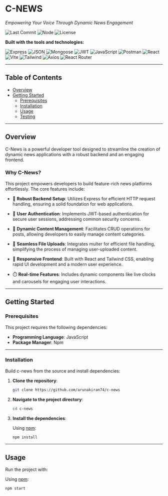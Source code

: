 # C-NEWS

*Empowering Your Voice Through Dynamic News Engagement*

![Last Commit](https://img.shields.io/github/last-commit/mrumairkhan74/c-news)
![Node](https://img.shields.io/badge/node-%3E%3D17.0.0-brightgreen)
![License](https://img.shields.io/github/license/mrumairkhan74/c-news)

**Built with the tools and technologies:**

![Express](https://img.shields.io/badge/Express-black?logo=express&style=for-the-badge)
![JSON](https://img.shields.io/badge/JSON-red?logo=json&style=for-the-badge)
![Mongoose](https://img.shields.io/badge/Mongoose-red?logo=mongoose&style=for-the-badge)
![JWT](https://img.shields.io/badge/JWT-yellow?logo=jwt&style=for-the-badge)
![JavaScript](https://img.shields.io/badge/JavaScript-yellow?logo=javascript&style=for-the-badge)
![Postman](https://img.shields.io/badge/Postman-orange?logo=postman&style=for-the-badge)
![React](https://img.shields.io/badge/React-blue?logo=react&style=for-the-badge)
![Vite](https://img.shields.io/badge/Vite-purple?logo=vite&style=for-the-badge)
![Tailwind](https://img.shields.io/badge/Tailwind-06B6D4?logo=tailwindcss&style=for-the-badge)
![Axios](https://img.shields.io/badge/Axios-blue?logo=axios&style=for-the-badge)
![React Router](https://img.shields.io/badge/React_Router-CA4245?logo=reactrouter&style=for-the-badge)

---

## Table of Contents

- [Overview](#overview)
- [Getting Started](#getting-started)
  - [Prerequisites](#prerequisites)
  - [Installation](#installation)
  - [Usage](#usage)
  - [Testing](#testing)

---

## Overview

C-News is a powerful developer tool designed to streamline the creation of dynamic news applications with a robust backend and an engaging frontend.

### Why C-News?

This project empowers developers to build feature-rich news platforms effortlessly. The core features include:

- 🚀 **Robust Backend Setup**: Utilizes Express for efficient HTTP request handling, ensuring a solid foundation for web applications.

- 🔐 **User Authentication**: Implements JWT-based authentication for secure user sessions, addressing common security concerns.

- 📝 **Dynamic Content Management**: Facilitates CRUD operations for posts, allowing developers to easily manage content categories.

- 📁 **Seamless File Uploads**: Integrates multer for efficient file handling, simplifying the process of managing user-uploaded content.

- 🎨 **Responsive Frontend**: Built with React and Tailwind CSS, enabling rapid UI development and a modern user experience.

- ⏱️ **Real-time Features**: Includes dynamic components like live clocks and carousels for engaging user interactions.

---

## Getting Started

### Prerequisites

This project requires the following dependencies:

- **Programming Language**: JavaScript  
- **Package Manager**: Npm

---

### Installation

Build c-news from the source and install dependencies:

1. **Clone the repository**:

    ```bash
    git clone https://github.com/arunakiran74/c-news
    ```

2. **Navigate to the project directory**:

    ```bash
    cd c-news
    ```

3. **Install the dependencies**:

    Using [npm](https://www.npmjs.com/):

    ```bash
    npm install
    ```

---

## Usage

Run the project with:

Using [npm](https://www.npmjs.com/):

```bash
npm start